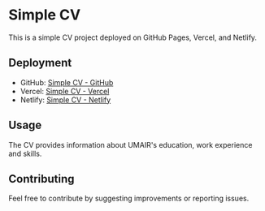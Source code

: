 # Simple CV

This is a simple CV project deployed on GitHub Pages, Vercel, and Netlify.

## Deployment

- GitHub: [Simple CV - GitHub](https://umair-2k24.github.io/simple-cv/)
- Vercel: [Simple CV - Vercel](https://simple-cv-nine.vercel.app/)
- Netlify: [Simple CV - Netlify](https://precious-unicorn-0c3eec.netlify.app/)

## Usage

The CV provides information about UMAIR's education, work experience and skills.

## Contributing

Feel free to contribute by suggesting improvements or reporting issues.
